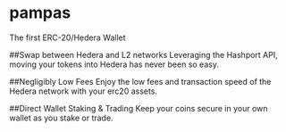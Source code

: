 # pampas
The first ERC-20/Hedera Wallet

##Swap between Hedera and L2 networks
Leveraging the Hashport API, moving your tokens into Hedera 
has never been so easy.

##Negligibly Low Fees
Enjoy the low fees and transaction speed of the Hedera network 
with your erc20 assets. 

##Direct Wallet Staking & Trading
Keep your coins secure in your own wallet as you stake or trade.
